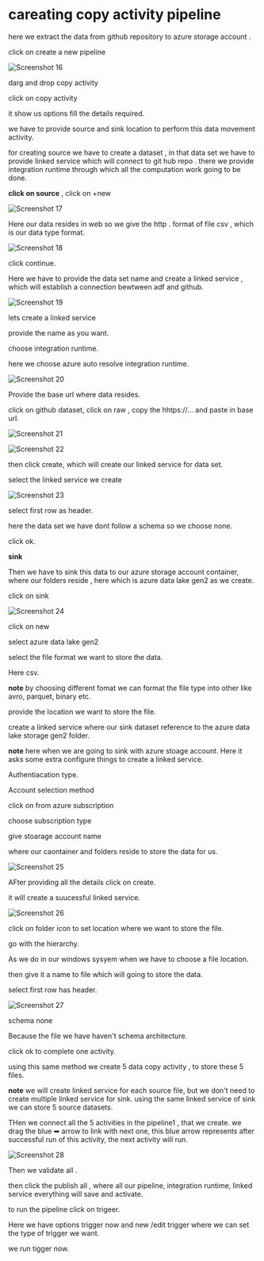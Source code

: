 # careating copy activity pipeline

here we extract the data from github repository to azure storage account .

click on create a new pipeline

![Screenshot 16](https://github.com/rashmiranjan042/Azure_data_engineering_olympic_data/assets/106671482/db854f0d-6db8-4dfc-aea3-f17200f46167)

darg and drop copy activity

click on copy activity 

it show us options fill the details required.

we have to provide source and sink location to perform this data movement activity.

for creating source we have to create a dataset , in that data set we have to provide linked service which will connect to git hub repo .
there we provide integration runtime through which all the computation work going to be done.

**click on source** , click on +new 

![Screenshot 17](https://github.com/rashmiranjan042/Azure_data_engineering_olympic_data/assets/106671482/4f45727d-ec3e-4906-9a61-4a86e86a5e4b)

Here our data resides in web so we give the http .
format of file csv , which is our data type format.

![Screenshot 18](https://github.com/rashmiranjan042/Azure_data_engineering_olympic_data/assets/106671482/21cc047e-c5eb-4df8-9d7e-c6640d3a759c)

click continue.

Here we have to provide the data set name and create a linked service , which will establish a connection bewtween adf and github.

![Screenshot 19](https://github.com/rashmiranjan042/Azure_data_engineering_olympic_data/assets/106671482/e7a9db26-df27-43ae-9310-25cb91a22aa0)

lets create a linked service

provide the name as you want.

choose integration runtime.

 here we choose azure auto resolve integration runtime.

 ![Screenshot 20](https://github.com/rashmiranjan042/Azure_data_engineering_olympic_data/assets/106671482/5a2c3400-fa2c-469c-bd86-6ec7a0c7c8b6)

Provide the base url where data resides.

click on github dataset, click on raw , copy the hhtps://... and paste in base url.

 ![Screenshot 21](https://github.com/rashmiranjan042/Azure_data_engineering_olympic_data/assets/106671482/f8f2414a-0e3c-49b8-9029-ba7dbb315f17)



![Screenshot 22](https://github.com/rashmiranjan042/Azure_data_engineering_olympic_data/assets/106671482/45c26ef3-f549-4588-9be2-3c814e6b3ee0)

then click create, which will create our linked service for data set.

select the linked service we create

![Screenshot 23](https://github.com/rashmiranjan042/Azure_data_engineering_olympic_data/assets/106671482/d38570e6-5244-4619-ae75-9f47742f36cf)

select first row as header.

here the data set we have dont follow a schema so we choose none.

click ok.

**sink**

Then we have to sink this data to our azure storage account container, where our folders reside , here which is azure data lake gen2 as we create.

click on sink 

![Screenshot 24](https://github.com/rashmiranjan042/Azure_data_engineering_olympic_data/assets/106671482/a559f10b-8099-4be7-9304-dec5c57162f0)

click on new

select azure data lake gen2 

select the file format we want to store the data.

Here csv.

**note**
 by choosing different fomat we can format the file type into other like avro, parquet, binary etc.


provide the location we want to store the file.

create a linked service where our sink dataset reference to the azure data lake storage gen2 folder.

**note**
here when we are going to sink with azure stoage account.
Here it asks some extra configure things to create a linked service.

Authentiacation type.

Account selection method

click on from azure subscription

choose subscription type

give stoarage account name

where our caontainer and folders reside to store the data for us.

![Screenshot 25](https://github.com/rashmiranjan042/Azure_data_engineering_olympic_data/assets/106671482/f1fb5519-a699-4dba-bb08-98551e02b692)


AFter providing all the details click on create.

it will create a suucessful linked service.

![Screenshot 26](https://github.com/rashmiranjan042/Azure_data_engineering_olympic_data/assets/106671482/ca48cb6b-d23d-40ad-9851-6c1ddada4090)

click on folder icon to set location where we want to store the file.

go with the hierarchy.

As we do in our windows sysyem when we have to choose a file location.

then give it a name to file which will going to store the data.

select first row has header.

![Screenshot 27](https://github.com/rashmiranjan042/Azure_data_engineering_olympic_data/assets/106671482/ec66d152-7f11-46ff-9a0e-7f79600a6c7a)

  schema none

Because the file we have haven't schema architecture.

click ok to complete one activity.

using this same method we create 5 data copy activity ,
to store these 5 files.

**note**
we will create linked service for each source file, but we don't need to create multiple linked service for sink.
using the same linked service of sink we can store 5 source datasets.

THen we connect all the 5 activities in the pipeline1 , that we create.
 we drag the blue ➡ arrow to link with next one, this blue arrow represents after successful run of this activity, the next activity will run.

![Screenshot 28](https://github.com/rashmiranjan042/Azure_data_engineering_olympic_data/assets/106671482/c50dc8ee-cbbf-4794-bf2e-1193b1c3b692)

Then we validate all .

then click the publish all , where all our pipeline, integration runtime, linked service everything will save and activate.

to run the pipeline click on trigeer. 

Here we have options trigger now and new /edit trigger where we can set the type of trigger we want.

we run tigger now. 



